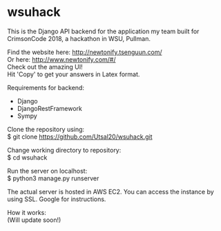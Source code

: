 # wsuhack
This is the Django API backend for the application my team built for CrimsonCode 2018, a hackathon in WSU, Pullman. 
  
Find the website here: http://newtonify.tsenguun.com/  
Or here: http://www.newtonify.com/#/  
Check out the amazing UI!  
Hit 'Copy' to get your answers in Latex format.  
  
Requirements for backend:  
- Django  
- DjangoRestFramework  
- Sympy  
  
Clone the repository using:  
$ git clone https://github.com/Utsal20/wsuhack.git  
  
Change working directory to repository:  
$ cd wsuhack  
  
Run the server on localhost:  
$ python3 manage.py runserver  
  
The actual server is hosted in AWS EC2. You can access the instance by using SSL. Google for instructions.  
  
How it works:  
(Will update soon!)
